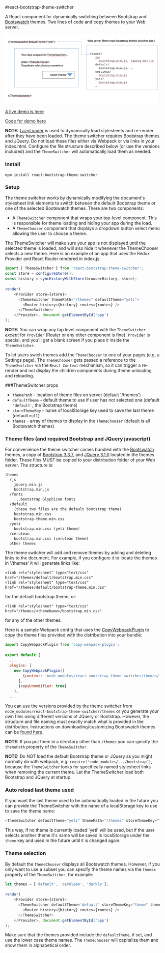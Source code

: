 #react-bootstrap-theme-switcher

A React component for dynamically switching between Bootstrap and [Bootswatch](https://bootswatch.com/) themes. Two lines of code and copy themes to your Web server.

<img src="theme-switcher.png" />

[A live demo is here](http://demo.ray3.io/theme-switcher)

[Code for demo here](https://github.com/raythree/theme-switcher-demo)

**NOTE:** [LazyLoader](https://github.com/LukasBombach/Lazyloader) is used to dynamically load stylesheets and re-render after they have been loaded. The theme switcher requires Bootstrap themes and JQuery. Do not load these files either via Webpack or via links in your index.html. Configure the file structure described below (or use the versions included) and the ```ThemeSwitcher``` will automatically load them as needed.

### Install
```
npm install react-bootstrap-theme-switcher
```
### Setup
The theme switcher works by dynamically modifying the document's stylesheet link elements to switch between the default Bootstrap theme or one of the selected Bootswatch themes. There are two components:

 * A ```ThemeSwitcher``` component that wraps your top-level component. This is responsible for theme loading and hiding your app during the load.
 * A ```ThemeChooser``` component that displays a dropdown button select menu allowing the user to choose a theme.

The ThemeSwitcher will make sure your app is not displayed until the selected theme is loaded, and will also hide it whenever the ThemeChooser selects a new theme. Here is an example of an app that uses the Redux Provider and React Router rendered in index.js:

```javascript
import { ThemeSwitcher } from 'react-bootstrap-theme-switcher';
const store = configureStore();
const history = syncHistoryWithStore(browserHistory, store);

render(
    <Provider store={store}>
      <ThemeSwitcher themePath="/themes" defaultTheme="yeti">
        <Router history={history} routes={routes} />
      </ThemeSwitcher>
    </Provider>, document.getElementById('app')
);
```
**NOTE:** You can wrap any top level component with the ```ThemeSwitcher``` *except* for ```Provider``` (Router or any other component is fine). ```Provider``` is special, and you'll get a blank screen if you place it inside the ```ThemeSwitcher```.

To let users swich themes add the ```ThemeChooser``` to one of your pages (e.g. a Settings page). The ```ThemeChooser``` gets passed a reference to the ```ThemeSwitcher``` via the ```React Context``` mechanism, so it can trigger a re-render and not display the children components during theme unloading and reloading.

###ThemeSwitcher props
* ```themePath``` - location of theme files on server (default '/themes')
* ```defaultTheme``` - default theme to use if user has not selected one (default ```'default'```, the Bootstrap theme)
* ```storeThemeKey``` - name of localStorage key used to save the last theme (default ```null```)
* ```themes``` - array of themes to display in the ```ThemeChooser``` (default is all Bootswatch themes)

### Theme files (and required Bootstrap and JQuery javascript)

For convenience the theme switcher comes bundled with the [Bootswatch](https://bootswatch.com/) themes, a copy of [Bootstrap 3.3.7](http://getbootstrap.com/), and [JQuery 3.1.0](https://jquery.com/) located in the themes folder. These files MUST be copied to your distribution folder of your Web server. The structure is:

```
themes
  /js
    jquery.min.js
    bootstrap.min.js
  /fonts
    ...bootstrap Glyphicon fonts
  /default
    (these two files are the default bootstrap theme)
    bootstrap.min.css
    bootstrap-theme.min.css
  /yeti
    bootstrap.min.css (yeti theme)
  /cerulean
    bootstrap.min.css (cerulean theme)
  other themes    
```

The theme switcher will add and remove themes by adding and deleting links to the document. For example, if you configure it to locate the themes in '/themes' it will generate links like:

```
<link rel="stylesheet" type="text/css" href="/themes/default/bootstrap.min.css"
<link rel="stylesheet" type="text/css" href="/themes/default/bootstrap-theme.min.css"
```

for the default bootstrap theme, or:

```
<link rel="stylesheet" type="text/css" href="/themes/<themeName>/bootstrap.min.css"
```

for any of the other themes.

Here is a sample Webpack config that uses the [CopyWebpackPlugin](https://github.com/kevlened/copy-webpack-plugin) to copy the theme files provided with the distribution into your bundle:

```javascript
import CopyWebpackPlugin from 'copy-webpack-plugin';

export default {
  ...
  plugins: [
    new CopyWebpackPlugin([
        {context: 'node_modules/react-bootstrap-theme-switcher/themes/', from: '**/*', to: 'themes/'}
      ],
      {copyUnmodified: true}
    ),
  ...  
```

You can use the versions provided by the theme switcher from ```node_modules/react-bootstrap-theme-switcher/themes``` or you generate your own files using different versions of JQuery or Bootstrap. However, the structure and file naming must exactly match what is provided in the distribution. Instructions on downloading/customizing Bootswatch themes can be [found here](https://github.com/thomaspark/bootswatch).

**NOTE:** If you put them in a directory other than ```/themes``` you can specify the ```themePath``` property of the ```ThemeSwitcher```.

**NOTE:** Do NOT load the default Bootstrap theme or JQuery as you might normally do with webpack, e.g. ```require('node_modules/.../bootstrap')```, because the ```ThemeSwitcher``` looks for specifically named stylesheet links when removing the current theme. Let the ThemeSwitcher load both Bootstrap and JQuery at startup.

### Auto reload last theme used

If you want the last theme used to be automatically loaded in the future you can provide the ThemeSwitcher with the name of a localStorage key to use to save the theme name:

```javascript
<ThemeSwitcher defaultTheme="yeti" themePath="/themes" storeThemeKey="theme" />
```
This way, if no theme is currently loaded 'yeti' will be used, but if the user selects another theme it's name will be saved in localStorage under the ```theme``` key and used in the future until it is changed again.

### Theme selection
By default the ```ThemeChooser``` displays all Bootswatch themes. However, if you only want to use a subset you can specify the theme names via the ```themes``` property of the ```ThemeSwitcher```, for example:

```javascript
let themes = ['default', 'cerulean', 'darkly'];

render(
    <Provider store={store}>
      <ThemeSwitcher defaultTheme='default' storeThemeKey="theme" themes={themes}>
        <Router history={history} routes={routes} />
      </ThemeSwitcher>
    </Provider>, document.getElementById('app')
);
```
Make sure that the themes provided include the ```defaultTheme```, if set, and use the lower case theme names. The ```ThemeChooser``` will capitalize them and show them in alphabetical order.
